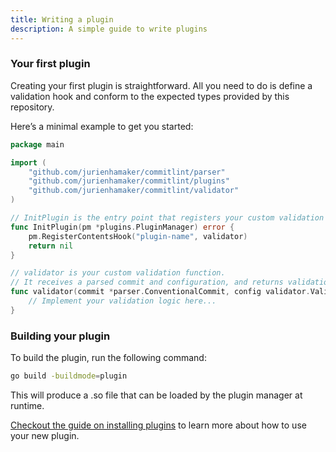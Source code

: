 ```yaml
---
title: Writing a plugin
description: A simple guide to write plugins
---
```


### Your first plugin

Creating your first plugin is straightforward. All you need to do is define a validation hook and conform to the expected types provided by this repository.

Here’s a minimal example to get you started:

```go
package main

import (
	"github.com/jurienhamaker/commitlint/parser"
	"github.com/jurienhamaker/commitlint/plugins"
	"github.com/jurienhamaker/commitlint/validator"
)

// InitPlugin is the entry point that registers your custom validation logic.
func InitPlugin(pm *plugins.PluginManager) error {
	pm.RegisterContentsHook("plugin-name", validator)
	return nil
}

// validator is your custom validation function.
// It receives a parsed commit and configuration, and returns validation results.
func validator(commit *parser.ConventionalCommit, config validator.ValidatorConfig) (validator.ValidationResult, error) {
	// Implement your validation logic here...
}
```

### Building your plugin

To build the plugin, run the following command:

```bash
go build -buildmode=plugin
```

This will produce a .so file that can be loaded by the plugin manager at runtime.

[Checkout the guide on installing plugins](/start/installing-plugins) to learn more about how to use your new plugin.
